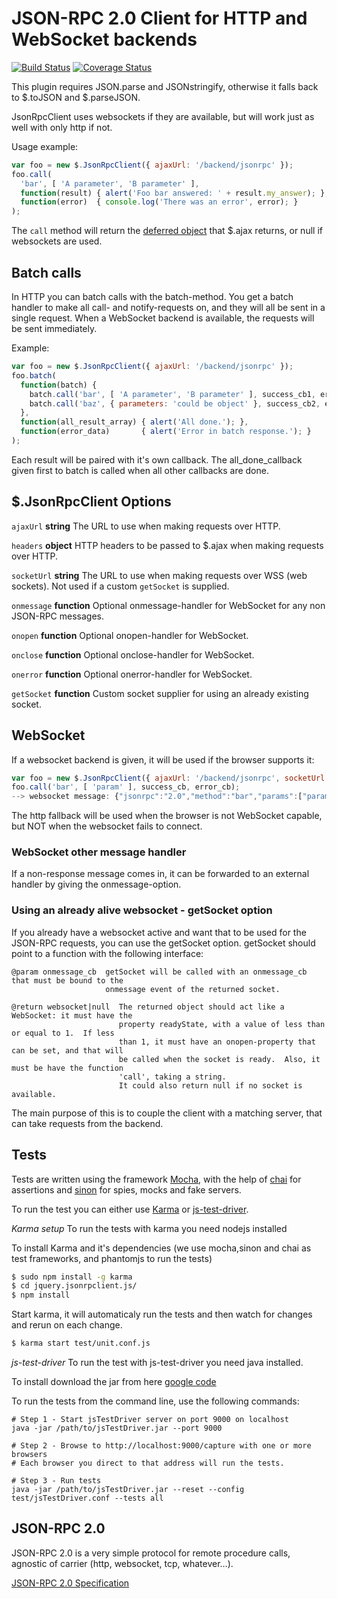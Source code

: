 JSON-RPC 2.0 Client for HTTP and WebSocket backends
===================================================

[![Build Status](https://travis-ci.org/Textalk/jquery.jsonrpcclient.js.png?branch=master)](https://travis-ci.org/Textalk/jquery.jsonrpcclient.js)
[![Coverage Status](https://coveralls.io/repos/Textalk/jquery.jsonrpcclient.js/badge.png?branch=master)](https://coveralls.io/r/Textalk/jquery.jsonrpcclient.js)

This plugin requires JSON.parse and JSONstringify, otherwise it falls back to $.toJSON and $.parseJSON.

JsonRpcClient uses websockets if they are available, but will work just as well with only
http if not.

Usage example:

```Javascript
var foo = new $.JsonRpcClient({ ajaxUrl: '/backend/jsonrpc' });
foo.call(
  'bar', [ 'A parameter', 'B parameter' ],
  function(result) { alert('Foo bar answered: ' + result.my_answer); },
  function(error)  { console.log('There was an error', error); }
);
```

The `call` method will return the [deferred object](https://api.jquery.com/category/deferred-object/) that $.ajax returns, or null if websockets are used.

Batch calls
-----------

In HTTP you can batch calls with the batch-method.  You get a batch handler to make all call- and
notify-requests on, and they will all be sent in a single request.  When a WebSocket backend is
available, the requests will be sent immediately.

Example:

```Javascript
var foo = new $.JsonRpcClient({ ajaxUrl: '/backend/jsonrpc' });
foo.batch(
  function(batch) {
    batch.call('bar', [ 'A parameter', 'B parameter' ], success_cb1, error_cb1);
    batch.call('baz', { parameters: 'could be object' }, success_cb2, error_cb2);
  },
  function(all_result_array) { alert('All done.'); },
  function(error_data)       { alert('Error in batch response.'); }
);
```
Each result will be paired with it's own callback.  The all_done_callback given first to batch is
called when all other callbacks are done.


$.JsonRpcClient Options
-----------------------

`ajaxUrl` **string** The URL to use when making requests over HTTP.

`headers` **object** HTTP headers to be passed to $.ajax when making requests over HTTP.

`socketUrl` **string** The URL to use when making requests over WSS (web sockets). Not used if a custom `getSocket` is supplied.

`onmessage` **function** Optional onmessage-handler for WebSocket for any non JSON-RPC messages.

`onopen` **function** Optional onopen-handler for WebSocket.

`onclose` **function** Optional onclose-handler for WebSocket.

`onerror` **function** Optional onerror-handler for WebSocket.

`getSocket` **function** Custom socket supplier for using an already existing socket.


WebSocket
---------

If a websocket backend is given, it will be used if the browser supports it:

```Javascript
var foo = new $.JsonRpcClient({ ajaxUrl: '/backend/jsonrpc', socketUrl: 'ws://example.com/' });
foo.call('bar', [ 'param' ], success_cb, error_cb);
--> websocket message: {"jsonrpc":"2.0","method":"bar","params":["param"],"id":3}
```

The http fallback will be used when the browser is not WebSocket capable, but NOT when the
websocket fails to connect.


### WebSocket other message handler

If a non-response message comes in, it can be forwarded to an external handler by giving the
onmessage-option.


### Using an already alive websocket - getSocket option

If you already have a websocket active and want that to be used for the JSON-RPC requests, you can
use the getSocket option.  getSocket should point to a function with the following interface:
```
@param onmessage_cb  getSocket will be called with an onmessage_cb that must be bound to the
                     onmessage event of the returned socket.

@return websocket|null  The returned object should act like a WebSocket: it must have the
                        property readyState, with a value of less than or equal to 1.  If less
                        than 1, it must have an onopen-property that can be set, and that will
                        be called when the socket is ready.  Also, it must be have the function
                        'call', taking a string.
                        It could also return null if no socket is available.
```

The main purpose of this is to couple the client with a matching server, that can take requests
from the backend.


Tests
-----
Tests are written using the framework [Mocha](https://github.com/visionmedia/mocha), with the help
of [chai](https://github.com/chaijs/chai) for assertions and [sinon](http://sinonjs.org/) for spies,
mocks and fake servers.

To run the test you can either use [Karma](http://karma-runner.github.io) or
[js-test-driver](https://code.google.com/p/js-test-driver/).

*Karma setup*
To run the tests with karma you need nodejs installed

To install Karma and it's dependencies (we use mocha,sinon and chai as test frameworks, and phantomjs to run the tests)
```bash
$ sudo npm install -g karma
$ cd jquery.jsonrpclient.js/
$ npm install
```

Start karma, it will automaticaly run the tests and then watch for changes and rerun on each change.
```bash
$ karma start test/unit.conf.js
```

*js-test-driver*
To run the test with js-test-driver you need java installed.

To install download the jar from here
[google code](https://code.google.com/p/js-test-driver/downloads/list)

To run the tests from the command line, use the following commands:

    # Step 1 - Start jsTestDriver server on port 9000 on localhost
    java -jar /path/to/jsTestDriver.jar --port 9000

    # Step 2 - Browse to http://localhost:9000/capture with one or more browsers
    # Each browser you direct to that address will run the tests.

    # Step 3 - Run tests
    java -jar /path/to/jsTestDriver.jar --reset --config test/jsTestDriver.conf --tests all


JSON-RPC 2.0
------------

JSON-RPC 2.0 is a very simple protocol for remote procedure calls, agnostic of carrier (http,
websocket, tcp, whatever…).

[JSON-RPC 2.0 Specification](http://www.jsonrpc.org/specification)
